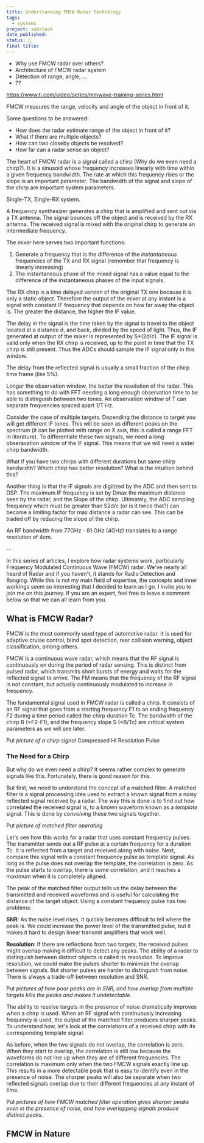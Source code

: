 ```yaml
---
title: Understanding FMCW Radar Technology
tags:
  - systems
project: substack
date_published: 
status: 🚧
final title:
---
```

- Why use FMCW radar over others?
- Architecture of FMCW radar system
- Detection of range, angle, ...
- ??

https://www.ti.com/video/series/mmwave-training-series.html

FMCW measures the range, velocity and angle of the object in front of it.

Some questions to be answered:
- How does the radar estimate range of the object in front of it?
- What if there are multiple objects?
- How can two closeby objects be resolved?
- How far can a radar sense an object?

The heart of FMCW radar is a signal called a chirp (Why do we even need a chirp?). It is a sinusoid whose frequency increases linearly with time within a given frequency bandwidth. The rate at which this frequency rises or the slope is an important parameter. The bandwidth of the signal and slope of the chirp are important system parameters.

Single-TX, Single-RX system.

A frequency synthesizer generates a chirp that is amplified and sent out via a TX antenna. The signal bounces off the object and is received by the RX antenna.  The received signal is mixed with  the original chirp to generate an intermediate frequency.

The mixer here serves two important functions:
1. Generate a frequency that is the difference of the *instantaneous* frequencies of the TX and RX signal (remember that frequency is linearly increasing)
2. The instantaneous phase of the mixed signal has a value equal to the difference of the instantaneous phases of the input signals.

The RX chirp is a time delayed version of the original TX one because it is only a static object. Therefore the output of the mixer at any instant is a signal with constant IF frequency that depends on how far away the object is. The greater the distance, the higher the IF value.

The delay in the signal is the time taken by the signal to travel to the object located at a distance d, and back, divided by the speed of light. Thus, the IF generated at output of the mixer is represented by S*(2d/c). The IF signal is valid only when the RX chirp is received, up to the point in time that the TX chirp is still present. Thus the ADCs should sample the IF signal only in this window.

The delay from the reflected signal is usually a small fraction of the chirp time frame (like 5%).

Longer the observation window, the better the resolution of the radar. This has something to do with FFT needing a long enough observation time to be able to distinguish between two tones. An observation window of T can separate frequencies spaced apart 1/T Hz.

Consider the case of multiple targets. Depending the distance to target you will get different IF tones. This will be seen as different peaks on the spectrum (it can be plotted with range on X axis, this is called a range FFT in literature). To differentiate these two signals, we need a long obseravation window of the IF signal. This means that we will need a wider chirp bandwidth. 

What if you have two chirps with different durations but same chirp bandwidth? Which chirp has better resolution? What is the intuition behind this?

Another thing is that the IF signals are digitized by the ADC and then sent to DSP. The maximum IF frequency is set by Dmax the maximum distance seen by the radar, and the Slope of the chirp. Ultimately, the ADC sampling frequency which must be greater than S2d/c (or is it twice that?) can become a limiting factor for max distance a radar can see. This can be traded off by reducing the slope of the chirp.

An RF bandwidth from 77GHz - 81 GHz (4GHz) translates to a range resolution of 4cm.

--

In this series of articles, I explore how radar systems work, particularly Frequency Modulated Continuous Wave (FMCW) radar. We've nearly all heard of Radar and if you haven't, it stands for Radio Detection and Ranging. While this is not my main field of expertise, the concepts and inner workings seem so interesting that I decided to learn as I go. I invite you to join me on this journey. If you are an expert, feel free to leave a comment below so that we can all learn from you.

## What is FMCW Radar?

FMCW is the most commonly used type of automotive radar. It is used for adaptive cruise control, blind spot detection, rear collision warning, object classification, among others. 

FMCW is a continuous wave radar, which means that the RF signal is continuously on during the period of radar sensing. This is distinct from pulsed radar, which transmits short bursts of energy and waits for the reflected signal to arrive. The FM means that the frequency of the RF signal is not constant, but actually continuously modulated to increase in frequency.

The fundamental signal used in FMCW radar is called a chirp.  It consists of an RF signal that goes from a starting frequency F1 to an ending frequency F2 during a time period called the chirp duration Tc. The bandwidth of the chirp B (=F2-F1), and the frequency slope S (=B/Tc) are critical system parameters as we will see later.

Put *picture of a chirp signal* Compressed HI Resolution Pulse
### The Need for a Chirp

But why do we even need a chirp? It seems rather complex to generate signals like this. Fortunately, there is good reason for this. 

But first, we need to understand the concept of a matched filter. A matched filter is a signal processing idea used to extract a known signal from a noisy reflected signal received by a radar. The way this is done is to find out how correlated the received signal is, to a known waveform known as a *template* signal. This is done by *convolving* these two signals together. 

Put *picture of matched filter operating*

Let's see how this works for a radar that uses constant frequency pulses. The transmitter sends out a RF pulse at a certain frequency for a duration Tc. It is reflected from a target and received along with noise. Next, compare this signal with a constant frequency pulse as template signal. As long as the pulse does not overlap the template, the correlation is zero. As the pulse starts to overlap, there is some correlation, and it reaches a maximum when it is completely aligned.

The peak of the matched filter output tells us the delay between the transmitted and received waveforms and is useful for calculating the distance of the target object. Using a constant frequency pulse has two problems:

**SNR**: As the noise level rises, it quickly becomes difficult to tell where the peak is. We could increase the power level of the transmitted pulse, but it makes it hard to design linear transmit amplifiers that work well.

**Resolution**: If there are reflections from two targets, the received pulses might overlap making it difficult to detect any peaks. The ability of a radar to distinguish between distinct objects is called its *resolution*. To improve resolution, we could make the pulses shorter to minimize the overlap between signals. But shorter pulses are harder to distinguish from noise. There is always a  trade-off between resolution and SNR.

Put *pictures of how poor peaks are in SNR, and how overlap from multiple targets kills the peaks and makes it undetectable.*

The ability to resolve targets in the presence of noise dramatically improves when a chirp is used. When an RF signal with continuously increasing frequency is used, the output of the matched filter produces sharper peaks. To understand how, let's look at the correlations of a received chirp with its corresponding template signal.

As before, when the two signals do not overlap, the correlation is zero. When they start to overlap, the correlation is still low because the waveforms do not line up when they are of different frequencies. The correlation is maximum only when the two FMCW signals exactly line up. This results in a more detectable peak that is easy to identify even in the presence of noise. The sharper peaks will also be separate when two reflected signals overlap due to their different frequencies at any instant of time.

Put *pictures of how FMCW matched filter operation gives sharper peaks even in the presence of noise, and how overlapping signals produce distinct peaks.*




## FMCW in Nature

